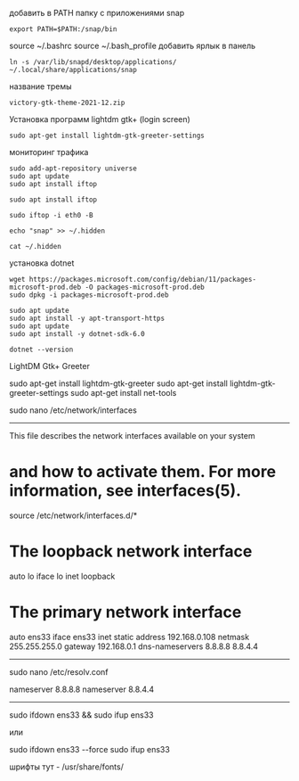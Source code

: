 добавить в PATH папку с приложениями snap
```
export PATH=$PATH:/snap/bin
```

source ~/.bashrc
source ~/.bash_profile
добавить ярлык в панель
```
ln -s /var/lib/snapd/desktop/applications/ ~/.local/share/applications/snap
```


название тремы
```
victory-gtk-theme-2021-12.zip
```

Установка программ lightdm gtk+ (login screen)
```
sudo apt-get install lightdm-gtk-greeter-settings
```


мониторинг трафика
```
sudo add-apt-repository universe
sudo apt update
sudo apt install iftop
```
```
sudo apt install iftop
```
```
sudo iftop -i eth0 -B
```

```
echo "snap" >> ~/.hidden
```
```
cat ~/.hidden
```

установка dotnet
```
wget https://packages.microsoft.com/config/debian/11/packages-microsoft-prod.deb -O packages-microsoft-prod.deb
sudo dpkg -i packages-microsoft-prod.deb

sudo apt update
sudo apt install -y apt-transport-https
sudo apt update
sudo apt install -y dotnet-sdk-6.0

dotnet --version
```



LightDM Gtk+ Greeter

sudo apt-get install lightdm-gtk-greeter
sudo apt-get install lightdm-gtk-greeter-settings
sudo apt-get install net-tools

sudo nano /etc/network/interfaces

------------------------------------------------------------------------

This file describes the network interfaces available on your system
# and how to activate them. For more information, see interfaces(5).

source /etc/network/interfaces.d/*

# The loopback network interface
auto lo
iface lo inet loopback

# The primary network interface
auto ens33
iface ens33 inet static
    address 192.168.0.108
    netmask 255.255.255.0
    gateway 192.168.0.1
    dns-nameservers 8.8.8.8 8.8.4.4

------------------------------------------------------------------------

sudo nano /etc/resolv.conf

nameserver 8.8.8.8
nameserver 8.8.4.4

------------------------------------------------------------------------

sudo ifdown ens33 && sudo ifup ens33

или 

sudo ifdown ens33 --force
sudo ifup ens33




шрифты тут - /usr/share/fonts/


